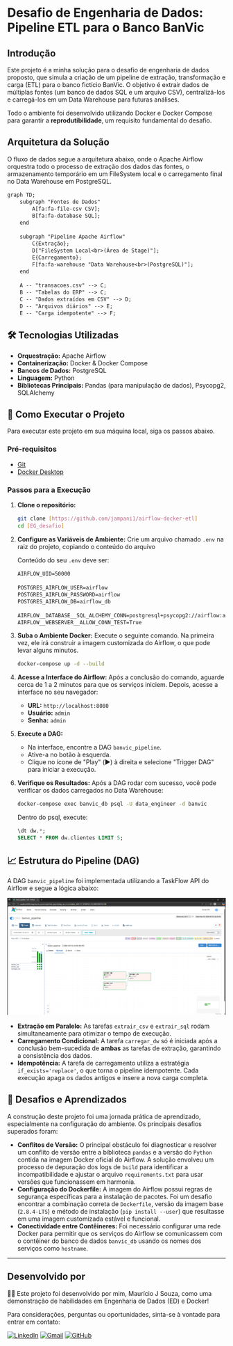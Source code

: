 # Desafio de Engenharia de Dados: Pipeline ETL para o Banco BanVic

## Introdução

Este projeto é a minha solução para o desafio de engenharia de dados proposto, que simula a criação de um pipeline de extração, transformação e carga (ETL) para o banco fictício BanVic. O objetivo é extrair dados de múltiplas fontes (um banco de dados SQL e um arquivo CSV), centralizá-los e carregá-los em um Data Warehouse para futuras análises.

Todo o ambiente foi desenvolvido utilizando Docker e Docker Compose para garantir a **reprodutibilidade**, um requisito fundamental do desafio.

## Arquitetura da Solução

O fluxo de dados segue a arquitetura abaixo, onde o Apache Airflow orquestra todo o processo de extração dos dados das fontes, o armazenamento temporário em um FileSystem local e o carregamento final no Data Warehouse em PostgreSQL.

```mermaid
graph TD;
    subgraph "Fontes de Dados"
        A[fa:fa-file-csv CSV];
        B[fa:fa-database SQL];
    end

    subgraph "Pipeline Apache Airflow"
        C{Extração};
        D["FileSystem Local<br>(Área de Stage)"];
        E{Carregamento};
        F[fa:fa-warehouse "Data Warehouse<br>(PostgreSQL)"];
    end

    A -- "transacoes.csv" --> C;
    B -- "Tabelas do ERP" --> C;
    C -- "Dados extraídos em CSV" --> D;
    D -- "Arquivos diários" --> E;
    E -- "Carga idempotente" --> F;
```

## 🛠️ Tecnologias Utilizadas

* **Orquestração:** Apache Airflow
* **Containerização:** Docker & Docker Compose
* **Bancos de Dados:** PostgreSQL
* **Linguagem:** Python
* **Bibliotecas Principais:** Pandas (para manipulação de dados), Psycopg2, SQLAlchemy

## 🚀 Como Executar o Projeto

Para executar este projeto em sua máquina local, siga os passos abaixo.

### Pré-requisitos

* [Git](https://git-scm.com/)
* [Docker Desktop](https://www.docker.com/products/docker-desktop/)

### Passos para a Execução

1.  **Clone o repositório:**
    ```bash
    git clone [https://github.com/jampani1/airflow-docker-etl]
    cd [EG_desafio]
    ```

2.  **Configure as Variáveis de Ambiente:**
    Crie um arquivo chamado `.env` na raiz do projeto, copiando o conteúdo do arquivo 

    Conteúdo do seu `.env` deve ser:
    ```
    AIRFLOW_UID=50000

    POSTGRES_AIRFLOW_USER=airflow
    POSTGRES_AIRFLOW_PASSWORD=airflow
    POSTGRES_AIRFLOW_DB=airflow_db

    AIRFLOW__DATABASE__SQL_ALCHEMY_CONN=postgresql+psycopg2://airflow:airflow@postgres_airflow_db:5432/airflow_db
    AIRFLOW__WEBSERVER__ALLOW_CONN_TEST=True
    ```

3.  **Suba o Ambiente Docker:**
    Execute o seguinte comando. Na primeira vez, ele irá construir a imagem customizada do Airflow, o que pode levar alguns minutos.
    ```bash
    docker-compose up -d --build
    ```

4.  **Acesse a Interface do Airflow:**
    Após a conclusão do comando, aguarde cerca de 1 a 2 minutos para que os serviços iniciem. Depois, acesse a interface no seu navegador:
    * **URL:** `http://localhost:8080`
    * **Usuário:** `admin`
    * **Senha:** `admin`

5.  **Execute a DAG:**
    * Na interface, encontre a DAG `banvic_pipeline`.
    * Ative-a no botão à esquerda.
    * Clique no ícone de "Play" (▶️) à direita e selecione "Trigger DAG" para iniciar a execução.

6.  **Verifique os Resultados:**
    Após a DAG rodar com sucesso, você pode verificar os dados carregados no Data Warehouse:
    ```bash
    docker-compose exec banvic_db psql -U data_engineer -d banvic
    ```
    Dentro do psql, execute:
    ```sql
    \dt dw.*;
    SELECT * FROM dw.clientes LIMIT 5;
    ```

## 📈 Estrutura do Pipeline (DAG)

A DAG `banvic_pipeline` foi implementada utilizando a TaskFlow API do Airflow e segue a lógica abaixo:

![Grafo da DAG](image_05b51e.png)

* **Extração em Paralelo:** As tarefas `extrair_csv` e `extrair_sql` rodam simultaneamente para otimizar o tempo de execução.
* **Carregamento Condicional:** A tarefa `carregar_dw` só é iniciada após a conclusão bem-sucedida de **ambas** as tarefas de extração, garantindo a consistência dos dados.
* **Idempotência:** A tarefa de carregamento utiliza a estratégia `if_exists='replace'`, o que torna o pipeline idempotente. Cada execução apaga os dados antigos e insere a nova carga completa.

## 🧠 Desafios e Aprendizados

A construção deste projeto foi uma jornada prática de aprendizado, especialmente na configuração do ambiente. Os principais desafios superados foram:

* **Conflitos de Versão:** O principal obstáculo foi diagnosticar e resolver um conflito de versão entre a biblioteca `pandas` e a versão do `Python` contida na imagem Docker oficial do Airflow. A solução envolveu um processo de depuração dos logs de `build` para identificar a incompatibilidade e ajustar o arquivo `requirements.txt` para usar versões que funcionassem em harmonia.
* **Configuração do Dockerfile:** A imagem do Airflow possui regras de segurança específicas para a instalação de pacotes. Foi um desafio encontrar a combinação correta de `Dockerfile`, versão da imagem base (`2.8.4-LTS`) e método de instalação (`pip install --user`) que resultasse em uma imagem customizada estável e funcional.
* **Conectividade entre Contêineres:** Foi necessário configurar uma rede Docker para permitir que os serviços do Airflow se comunicassem com o contêiner do banco de dados `banvic_db` usando os nomes dos serviços como `hostname`.

-------- 

## Desenvolvido por

🧑‍💻 Este projeto foi desenvolvido por mim, Maurício J Souza, como uma demonstração de habilidades em Engenharia de Dados (ED) e Docker!

Para considerações, perguntas ou oportunidades, sinta-se à vontade para entrar em contato:

[![LinkedIn](https://img.shields.io/badge/LinkedIn-0077B5?style=for-the-badge&logo=linkedin&logoColor=white)](https://www.linkedin.com/in/mauriciojampani/)
[![Gmail](https://img.shields.io/badge/Gmail-D14836?style=for-the-badge&logo=gmail&logoColor=white)](mailto:mmjampani13@gmail.com)
[![GitHub](https://img.shields.io/badge/GitHub-100000?style=for-the-badge&logo=github&logoColor=white)](https://github.com/jampani1)
